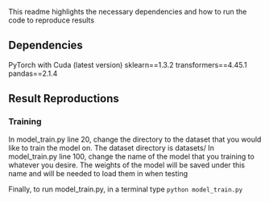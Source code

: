 This readme highlights the necessary dependencies and how to run the code to reproduce results

## Dependencies
PyTorch with Cuda (latest version)
sklearn==1.3.2
transformers==4.45.1
pandas==2.1.4

## Result Reproductions
### Training
In model_train.py line 20, change the directory to the dataset that you would like to train the model on. The dataset directory is datasets/
In model_train.py line 100, change the name of the model that you training to whatever you desire. The weights of the model will be saved under this name and will be needed to load them in when testing

Finally, to run model_train.py, in a terminal type `python model_train.py`
